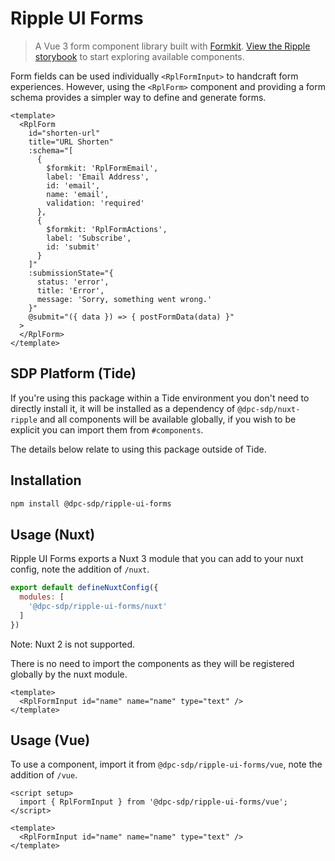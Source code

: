 # Ripple UI Forms

> A Vue 3 form component library built with [Formkit](https://formkit.com/). [View the Ripple storybook](https://www.ripple.sdp.vic.gov.au/storybook/?path=/story/forms-form--default-story) to start exploring available components.

Form fields can be used individually `<RplFormInput>` to handcraft form experiences. However, using the `<RplForm>` component and providing a form schema provides a simpler way to define and generate forms.

```vue
<template>
  <RplForm
    id="shorten-url"
    title="URL Shorten"
    :schema="[
      {
        $formkit: 'RplFormEmail',
        label: 'Email Address',
        id: 'email',
        name: 'email',
        validation: 'required'
      },
      {
        $formkit: 'RplFormActions',
        label: 'Subscribe',
        id: 'submit'
      }
    ]"
    :submissionState="{
      status: 'error',
      title: 'Error',
      message: 'Sorry, something went wrong.'
    }"
    @submit="({ data }) => { postFormData(data) }"
  >
  </RplForm>
</template>
```

## SDP Platform (Tide)

If you're using this package within a Tide environment you don't need to directly install it, it will be installed as a dependency of `@dpc-sdp/nuxt-ripple` and all components will be available globally, if you wish to be explicit you can import them from `#components`.

The details below relate to using this package outside of Tide.

## Installation

```bash
npm install @dpc-sdp/ripple-ui-forms
```

## Usage (Nuxt)

Ripple UI Forms exports a Nuxt 3 module that you can add to your nuxt config, note the addition of `/nuxt`.

```js
export default defineNuxtConfig({
  modules: [
    '@dpc-sdp/ripple-ui-forms/nuxt'
  ]
})
```

Note: Nuxt 2 is not supported.

There is no need to import the components as they will be registered globally by the nuxt module.

```vue
<template>
  <RplFormInput id="name" name="name" type="text" />
</template>
```

## Usage (Vue)

To use a component, import it from `@dpc-sdp/ripple-ui-forms/vue`, note the addition of `/vue`.

```vue
<script setup>
  import { RplFormInput } from '@dpc-sdp/ripple-ui-forms/vue';
</script>

<template>
  <RplFormInput id="name" name="name" type="text" />
</template>
```
